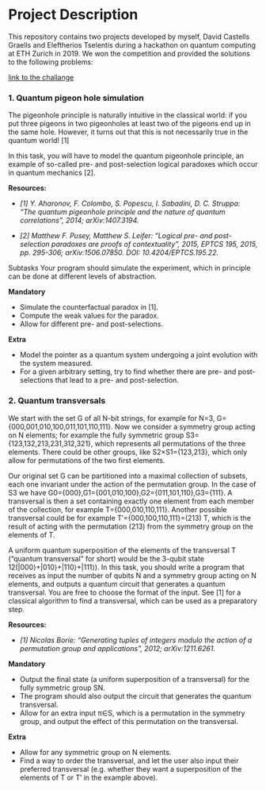 # Project Description
This repository contains two projects developed by myself, David Castells Graells and Eleftherios Tselentis during a hackathon on quantum computing at ETH Zurich in 2019. We won the competition and provided the solutions to the following problems: 

[link to the challange](http://squids.ch/2018/12/no-1-in-c-not-major/)

### 1. Quantum pigeon hole simulation
The pigeonhole principle is naturally intuitive in the classical world: if you put three pigeons in two pigeonholes at least two of the pigeons end up in the same hole. However, it turns out that this is not necessarily true in the quantum world!  [1]

In this task, you will have to model the quantum pigeonhole principle, an example of so-called pre- and post-selection logical paradoxes which occur in quantum mechanics [2].

**Resources:**

- *[1] Y. Aharonov, F. Colombo, S. Popescu, I. Sabadini, D. C. Struppa: “The quantum pigeonhole principle and the nature of quantum correlations”, 2014; arXiv:1407.3194.*

- *[2] Matthew F. Pusey, Matthew S. Leifer: “Logical pre- and post-selection paradoxes are proofs of contextuality”, 2015, EPTCS 195, 2015, pp. 295-306; arXiv:1506.07850. DOI: 10.4204/EPTCS.195.22.*

Subtasks
Your program should simulate the experiment, which in principle can be done at different levels of abstraction.

**Mandatory**

- Simulate the counterfactual paradox in [1].
- Compute the weak values for the paradox.
- Allow for different pre- and post-selections.

**Extra**

- Model the pointer as a quantum system undergoing a joint evolution with the system measured.
- For a given arbitrary setting, try to find whether there are pre- and post-selections that lead to a pre- and post-selection.



### 2. Quantum transversals
We start with the set G of all N-bit strings, for example for N=3,
G={000,001,010,100,011,101,110,111}.
Now we consider a symmetry group acting on N elements; for example the fully symmetric group
S3={123,132,213,231,312,321},
 which represents all permutations of the three elements. There could be other groups, like S2×S1={123,213}, which only allow for permutations of the two first elements.

Our original set G can be partitioned into a maximal collection of subsets, each one invariant under the action of the permutation group. In the case of S3 we have 
G0={000},G1={001,010,100},G2={011,101,110},G3={111}.
A transversal is then a set containing exactly one element from each member of the collection, for example
T={000,010,110,111}.
Another possible transversal could be for example T′={000,100,110,111}=(213) T, which is the result of acting with the permutation (213) from the symmetry group on the elements of T.

A uniform quantum superposition of the elements of the transversal T (“quantum transversal”  for short) would be the 3-qubit state
12(|000⟩+|010⟩+|110⟩+|111⟩).
In this task, you should write a program that receives as input the number of qubits N and a symmetry group acting on N elements, and outputs a quantum circuit that generates a quantum transversal. You are free to choose the format of the input. See [1] for a classical algorithm to find a transversal, which can be used as a preparatory step.

 

**Resources:**

- *[1] Nicolas Borie: “Generating tuples of integers modulo the action of a permutation group and applications”, 2012; arXiv:1211.6261.*

 
**Mandatory**

- Output the final state (a uniform superposition of a transversal) for the fully symmetric group SN.
- The program should also output the circuit that generates the quantum transversal.
- Allow for an extra input π∈S, which is a permutation in the symmetry group, and output the effect of this permutation on the transversal.

**Extra**

- Allow for any symmetric group on N elements.
- Find a way to order the transversal, and let the user also input their preferred transversal (e.g. whether they want a superposition of the elements of T or T′ in the example above).
